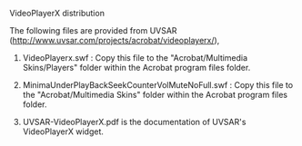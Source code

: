 VideoPlayerX distribution

The following files are provided from UVSAR 
(http://www.uvsar.com/projects/acrobat/videoplayerx/), 

1.  VideoPlayerx.swf : Copy this file to the "Acrobat/Multimedia 
Skins/Players" folder within the Acrobat program files folder. 

2.  MinimaUnderPlayBackSeekCounterVolMuteNoFull.swf : Copy this file to the 
"Acrobat/Multimedia Skins" folder within the Acrobat program files folder. 

3.  UVSAR-VideoPlayerX.pdf is the documentation of UVSAR's VideoPlayerX widget.

